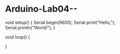 # Arduino-Lab04--
void setup() 
{
  Serial.begin(9600);
  Serial.print("Hello,");
  Serial.println("World!");
}

void loop() 
{
  
}
